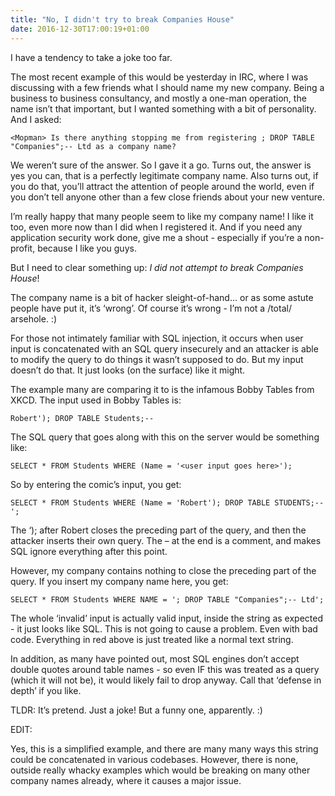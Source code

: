 ```yaml
---
title: "No, I didn't try to break Companies House"
date: 2016-12-30T17:00:19+01:00
---
```


I have a tendency to take a joke too far.

The most recent example of this would be yesterday in IRC, where I was discussing with a few friends what I should name my new company. Being a business to business consultancy, and mostly a one-man operation, the name isn’t that important, but I wanted something with a bit of personality. And I asked:

```
<Mopman> Is there anything stopping me from registering ; DROP TABLE
"Companies";-- Ltd as a company name?
```

We weren’t sure of the answer. So I gave it a go. Turns out, the answer is yes you can, that is a perfectly legitimate company name. Also turns out, if you do that, you’ll attract the attention of people around the world, even if you don’t tell anyone other than a few close friends about your new venture.

I’m really happy that many people seem to like my company name! I like it too, even more now than I did when I registered it. And if you need any application security work done, give me a shout - especially if you’re a non-profit, because I like you guys.

But I need to clear something up: *I did not attempt to break Companies House*!

The company name is a bit of hacker sleight-of-hand… or as some astute people have put it, it’s ‘wrong’. Of course it’s wrong - I’m not a /total/ arsehole. :)

For those not intimately familiar with SQL injection, it occurs when user input is concatenated with an SQL query insecurely and an attacker is able to modify the query to do things it wasn’t supposed to do. But my input doesn’t do that. It just looks (on the surface) like it might.

The example many are comparing it to is the infamous Bobby Tables from XKCD. The input used in Bobby Tables is:

```
Robert'); DROP TABLE Students;--
```

The SQL query that goes along with this on the server would be something like:

```
SELECT * FROM Students WHERE (Name = '<user input goes here>');
```

So by entering the comic’s input, you get:

```
SELECT * FROM Students WHERE (Name = 'Robert'); DROP TABLE STUDENTS;--';
```

The ‘); after Robert closes the preceding part of the query, and then the attacker inserts their own query. The – at the end is a comment, and makes SQL ignore everything after this point.

However, my company contains nothing to close the preceding part of the query. If you insert my company name here, you get:

```
SELECT * FROM Students WHERE NAME = '; DROP TABLE "Companies";-- Ltd';
```

The whole ‘invalid’ input is actually valid input, inside the string as expected - it just looks like SQL. This is not going to cause a problem. Even with bad code. Everything in red above is just treated like a normal text string.

In addition, as many have pointed out, most SQL engines don’t accept double quotes around table names - so even IF this was treated as a query (which it will not be), it would likely fail to drop anyway. Call that ‘defense in depth’ if you like.

TLDR: It’s pretend. Just a joke! But a funny one, apparently. :)

EDIT:

Yes, this is a simplified example, and there are many many ways this string could be concatenated in various codebases. However, there is none, outside really whacky examples which would be breaking on many other company names already, where it causes a major issue.
